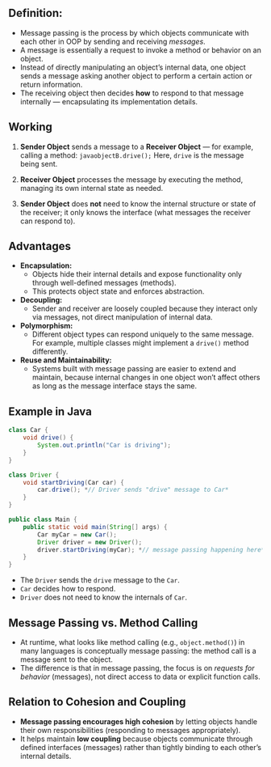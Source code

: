 ## **Definition:**

- Message passing is the process by which objects communicate with each other in OOP by sending and receiving *messages*.
- A message is essentially a request to invoke a method or behavior on an object.
- Instead of directly manipulating an object’s internal data, one object sends a message asking another object to perform a certain action or return information.
- The receiving object then decides **how** to respond to that message internally — encapsulating its implementation details.

## Working

1. **Sender Object** sends a message to a **Receiver Object** — for example, calling a method:
    `javaobjectB.drive();`
    Here, `drive` is the message being sent.
        
2. **Receiver Object** processes the message by executing the method, managing its own internal state as needed.
3. **Sender Object** does **not** need to know the internal structure or state of the receiver; it only knows the interface (what messages the receiver can respond to).

## Advantages

- **Encapsulation:**
    - Objects hide their internal details and expose functionality only through well-defined messages (methods).
    - This protects object state and enforces abstraction.
- **Decoupling:**
    - Sender and receiver are loosely coupled because they interact only via messages, not direct manipulation of internal data.
- **Polymorphism:**
    - Different object types can respond uniquely to the same message. For example, multiple classes might implement a `drive()` method differently.
- **Reuse and Maintainability:**
    - Systems built with message passing are easier to extend and maintain, because internal changes in one object won’t affect others as long as the message interface stays the same.

## Example in Java

```java
class Car {
    void drive() {
        System.out.println("Car is driving");
    }
}

class Driver {
    void startDriving(Car car) {
        car.drive(); *// Driver sends "drive" message to Car*
    }
}

public class Main {
    public static void main(String[] args) {
        Car myCar = new Car();
        Driver driver = new Driver();
        driver.startDriving(myCar); *// message passing happening here*
    }
}
```

- The `Driver` sends the `drive` message to the `Car`.
- `Car` decides how to respond.
- `Driver` does not need to know the internals of `Car`.

## Message Passing vs. Method Calling

- At runtime, what looks like method calling (e.g., `object.method()`) in many languages is conceptually message passing: the method call is a message sent to the object.
- The difference is that in message passing, the focus is on *requests for behavior* (messages), not direct access to data or explicit function calls.

## Relation to Cohesion and Coupling

- **Message passing encourages high cohesion** by letting objects handle their own responsibilities (responding to messages appropriately).
- It helps maintain **low coupling** because objects communicate through defined interfaces (messages) rather than tightly binding to each other’s internal details.